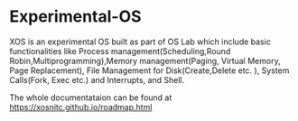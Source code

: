 # Experimental-OS
XOS is an experimental OS built as part of OS Lab which include basic functionalities like Process management(Scheduling,Round Robin,Multiprogramming),Memory management(Paging, Virtual Memory, Page Replacement), File Management for Disk(Create,Delete etc. ), System Calls(Fork, Exec etc.) and Interrupts, and Shell.

The whole documentataion can be found at https://xosnitc.github.io/roadmap.html

